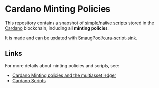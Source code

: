 # Cardano Minting Policies

This repository contains a snapshot of [simple/native scripts](https://github.com/input-output-hk/cardano-node/blob/master/doc/reference/simple-scripts.md) stored in the [Cardano](https://cardano.org) blockchain, including all **minting policies**.

It is made and can be updated with [SmaugPool/oura-script-sink](https://github.com/SmaugPool/oura-script-sink).

## Links

For more details about minting policies and scripts, see:
* [Cardano Minting policies and the multiasset ledger](https://docs.cardano.org/projects/cardano-node/en/latest/reference/simple-scripts.html)
* [Cardano Scripts](https://docs.cardano.org/projects/cardano-node/en/latest/reference/simple-scripts.html)
